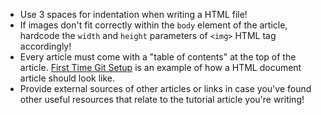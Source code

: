 - Use 3 spaces for indentation when writing a HTML file!
- If images don't fit correctly within the `body` element of the article, hardcode the `width` and `height` parameters of `<img>` HTML tag accordingly!
- Every article must come with a "table of contents" at the top of the article. [First Time Git Setup](https://github.com/GeoB99/GeoB99.github.io/blob/master/pages/first-setup-git.html) is an example of how a HTML document article should look like.
- Provide external sources of other articles or links in case you've found other useful resources that relate to the tutorial article you're writing!
